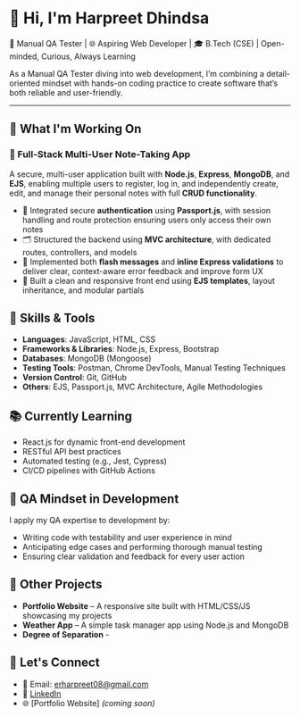 # 👋 Hi, I'm Harpreet Dhindsa

💼 Manual QA Tester | 🌐 Aspiring Web Developer | 🎓 B.Tech (CSE) | Open-minded, Curious, Always Learning

As a Manual QA Tester diving into web development, I’m combining a detail-oriented mindset with hands-on coding practice to create software that’s both reliable and user-friendly.

---

## 🚀 What I'm Working On

### 📝 Full-Stack Multi-User Note-Taking App  
A secure, multi-user application built with **Node.js**, **Express**, **MongoDB**, and **EJS**, enabling multiple users to register, log in, and independently create, edit, and manage their personal notes with full **CRUD functionality**.

- 🔐 Integrated secure **authentication** using **Passport.js**, with session handling and route protection ensuring users only access their own notes  
- 🗂️ Structured the backend using **MVC architecture**, with dedicated routes, controllers, and models  
- 💬 Implemented both **flash messages** and **inline Express validations** to deliver clear, context-aware error feedback and improve form UX  
- 🎨 Built a clean and responsive front end using **EJS templates**, layout inheritance, and modular partials
## 🧠 Skills & Tools
- **Languages**: JavaScript, HTML, CSS
- **Frameworks & Libraries**: Node.js, Express, Bootstrap
- **Databases**: MongoDB (Mongoose)
- **Testing Tools**: Postman, Chrome DevTools, Manual Testing Techniques
- **Version Control**: Git, GitHub
- **Others**: EJS, Passport.js, MVC Architecture, Agile Methodologies
## 📚 Currently Learning
- React.js for dynamic front-end development
- RESTful API best practices
- Automated testing (e.g., Jest, Cypress)
- CI/CD pipelines with GitHub Actions
## 🧪 QA Mindset in Development
I apply my QA expertise to development by:
- Writing code with testability and user experience in mind
- Anticipating edge cases and performing thorough manual testing
- Ensuring clear validation and feedback for every user action
## 📂 Other Projects
- **Portfolio Website** – A responsive site built with HTML/CSS/JS showcasing my projects 
- **Weather App** – A simple task manager app using Node.js and MongoDB
- **Degree of Separation** -
## 🤝 Let's Connect
- 📧 Email: erharpreet08@gmail.com  
- 💼 [LinkedIn](https://www.linkedin.com/in/harpreet-dhindsa8)  
- 🌐 [Portfolio Website] *(coming soon)*
